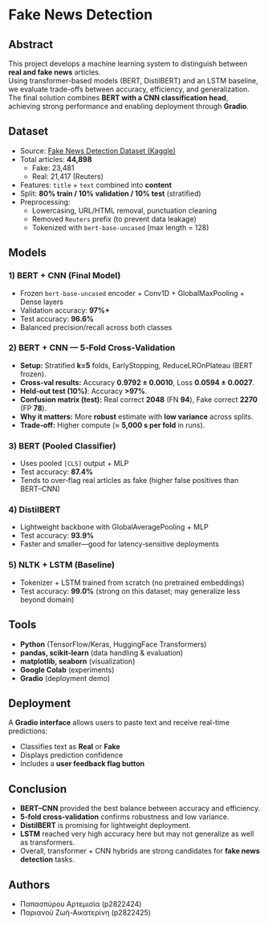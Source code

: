 # Fake News Detection

## Abstract
This project develops a machine learning system to distinguish between **real and fake news** articles.  
Using transformer-based models (BERT, DistilBERT) and an LSTM baseline, we evaluate trade-offs between accuracy, efficiency, and generalization.  
The final solution combines **BERT with a CNN classification head**, achieving strong performance and enabling deployment through **Gradio**.



## Dataset
- Source: [Fake News Detection Dataset (Kaggle)](https://www.kaggle.com/datasets/emineyetm/fake-news-detection-datasets)  
- Total articles: **44,898**
  - Fake: 23,481  
  - Real: 21,417 (Reuters)  
- Features: `title` + `text` combined into **content**  
- Split: **80% train / 10% validation / 10% test** (stratified)  
- Preprocessing:
  - Lowercasing, URL/HTML removal, punctuation cleaning  
  - Removed `Reuters` prefix (to prevent data leakage)  
  - Tokenized with `bert-base-uncased` (max length = 128)



## Models

### 1) **BERT + CNN (Final Model)**
- Frozen `bert-base-uncased` encoder + Conv1D + GlobalMaxPooling + Dense layers  
- Validation accuracy: **97%+**  
- Test accuracy: **96.6%**  
- Balanced precision/recall across both classes  

### 2) **BERT + CNN — 5‑Fold Cross‑Validation**
- **Setup:** Stratified **k=5** folds, EarlyStopping, ReduceLROnPlateau (BERT frozen).  
- **Cross‑val results:** Accuracy **0.9792 ± 0.0010**, Loss **0.0594 ± 0.0027**.  
- **Held‑out test (10%)**: Accuracy **>97%**.  
- **Confusion matrix (test):** Real correct **2048** (FN **94**), Fake correct **2270** (FP **78**).  
- **Why it matters:** More **robust** estimate with **low variance** across splits.  
- **Trade‑off:** Higher compute (≈ **5,000 s per fold** in runs).

### 3) **BERT (Pooled Classifier)**
- Uses pooled `[CLS]` output + MLP  
- Test accuracy: **87.4%**  
- Tends to over‑flag real articles as fake (higher false positives than BERT–CNN)  

### 4) **DistilBERT**
- Lightweight backbone with GlobalAveragePooling + MLP  
- Test accuracy: **93.9%**  
- Faster and smaller—good for latency‑sensitive deployments  

### 5) **NLTK + LSTM (Baseline)**
- Tokenizer + LSTM trained from scratch (no pretrained embeddings)  
- Test accuracy: **99.0%** (strong on this dataset; may generalize less beyond domain)



## Tools
- **Python** (TensorFlow/Keras, HuggingFace Transformers)  
- **pandas, scikit-learn** (data handling & evaluation)  
- **matplotlib, seaborn** (visualization)  
- **Google Colab** (experiments)  
- **Gradio** (deployment demo)  



## Deployment
A **Gradio interface** allows users to paste text and receive real-time predictions:  
- Classifies text as **Real** or **Fake**  
- Displays prediction confidence  
- Includes a **user feedback flag button**  



## Conclusion
- **BERT–CNN** provided the best balance between accuracy and efficiency.  
- **5‑fold cross‑validation** confirms robustness and low variance.  
- **DistilBERT** is promising for lightweight deployment.  
- **LSTM** reached very high accuracy here but may not generalize as well as transformers.  
- Overall, transformer + CNN hybrids are strong candidates for **fake news detection** tasks.



## Authors
- Παπασπύρου Αρτεμισία (p2822424)  
- Παριανού Ζωή-Αικατερίνη (p2822425)  
